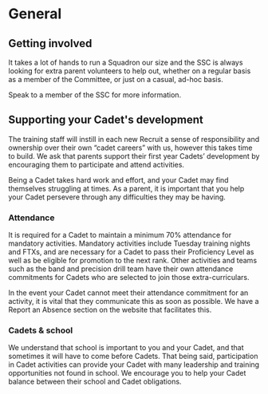 # General

## Getting involved

It takes a lot of hands to run a Squadron our size and the SSC is always looking for extra parent volunteers to help out, whether on a regular basis as a member of the Committee, or just on a casual, ad-hoc basis.

Speak to a member of the SSC for more information.

## Supporting your Cadet's development

The training staff will instill in each new Recruit a sense of responsibility and ownership over their own “cadet careers” with us, however this takes time to build. We ask that parents support their first year Cadets’ development by encouraging them to participate and attend activities.

Being a Cadet takes hard work and effort, and your Cadet may find themselves struggling at times. As a parent, it is important that you help your Cadet persevere through any difficulties they may be having.

### Attendance

It is required for a Cadet to maintain a minimum 70% attendance for mandatory activities. Mandatory activities include Tuesday training nights and FTXs, and are necessary for a Cadet to pass their Proficiency Level as well as be eligible for promotion to the next rank. Other activities and teams such as the band and precision drill team have their own attendance commitments for Cadets who are selected to join those extra-curriculars.

In the event your Cadet cannot meet their attendance commitment for an activity, it is vital that they communicate this as soon as possible. We have a Report an Absence section on the website that facilitates this.

### Cadets & school

We understand that school is important to you and your Cadet, and that sometimes it will have to come before Cadets. That being said, participation in Cadet activities can provide your Cadet with many leadership and training opportunities not found in school. We encourage you to help your Cadet balance between their school and Cadet obligations.

